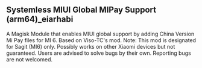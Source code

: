 ## Systemless MIUI Global MIPay Support (arm64)_eiarhabi

A Magisk Module that enables MIUI global support by adding China Version Mi Pay files for MI 6. Based on Viso-TC's mod.
Note: This mod is designated for Sagit (MI6) only. Possibly works on other Xiaomi devices but not guaranteed. Users are advised to solve bugs by their own. Reporting bugs are not welcomed.
